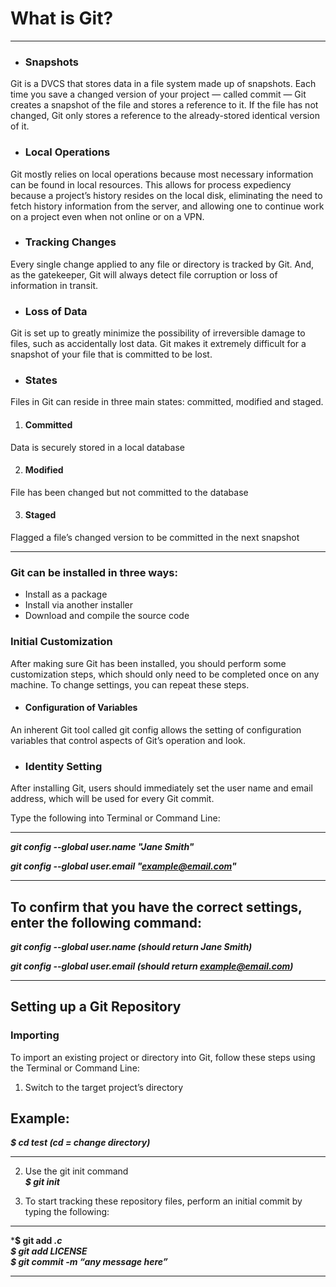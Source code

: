 # What is Git? 
---  
* ### Snapshots

Git is a DVCS that stores data in a file system made up of snapshots. Each time you save a changed version of your project — called commit — Git creates a snapshot of the file and stores a reference to it. If the file has not changed, Git only stores a reference to the already-stored identical version of it.
* ### Local Operations

Git mostly relies on local operations because most necessary information can be found in local resources. This allows for process expediency because a project’s history resides on the local disk, eliminating the need to fetch history information from the server, and allowing one to continue work on a project even when not online or on a VPN.

* ### Tracking Changes

Every single change applied to any file or directory is tracked by Git. And, as the gatekeeper, Git will always detect file corruption or loss of information in transit.

* ### Loss of Data

Git is set up to greatly minimize the possibility of irreversible damage to files, such as accidentally lost data. Git makes it extremely difficult for a snapshot of your file that is committed to be lost.

* ### States 
Files in Git can reside in three main states: committed, modified and staged.

1. #### Committed
Data is securely stored in a local database



2. #### Modified
File has been changed but not committed to the database


3. #### Staged
Flagged a file’s changed version to be committed in the next snapshot 

---

### Git can be installed in three ways:

* Install as a package
* Install via another installer
* Download and compile the source code


### Initial Customization 
After making sure Git has been installed, you should perform some customization steps, which should only need to be completed once on any machine. To change settings, you can repeat these steps.

* #### Configuration of Variables  
 An inherent Git tool called git config allows the setting of configuration variables that control aspects of Git’s operation and look.
 * ### Identity Setting  
 After installing Git, users should immediately set the user name and email address, which will be used for every Git commit.


Type the following into Terminal or Command Line:

---
***git config --global user.name "Jane Smith"***

***git config --global user.email "example@email.com"*** 

---
To confirm that you have the correct settings, enter the following command:
---   
***git config --global user.name (should return Jane Smith)***

***git config --global user.email (should return example@email.com)***  

---

## Setting up a Git Repository

### Importing

To import an existing project or directory into Git, follow these steps using the Terminal or Command Line:

1. Switch to the target project’s directory

Example: 
--- 
***$ cd test (cd = change directory)***

---
2. Use the git init command  
***$ git init***

3. To start tracking these repository files, perform an initial commit by typing the following:

---
***$ git add *.c***  
***$ git add LICENSE***  
***$ git commit -m “any message here”***  

----

















